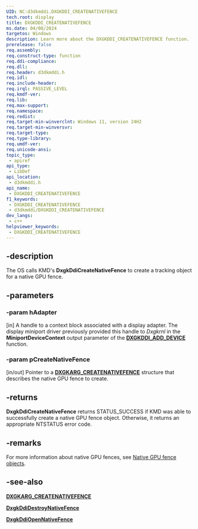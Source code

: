 ```yaml
---
UID: NC:d3dkmddi.DXGKDDI_CREATENATIVEFENCE
tech.root: display
title: DXGKDDI_CREATENATIVEFENCE
ms.date: 04/08/2024
targetos: Windows
description: Learn more about the DXGKDDI_CREATENATIVEFENCE function.
prerelease: false
req.assembly: 
req.construct-type: function
req.ddi-compliance: 
req.dll: 
req.header: d3dkmddi.h
req.idl: 
req.include-header: 
req.irql: PASSIVE_LEVEL
req.kmdf-ver: 
req.lib: 
req.max-support: 
req.namespace: 
req.redist: 
req.target-min-winverclnt: Windows 11, version 24H2
req.target-min-winversvr: 
req.target-type: 
req.type-library: 
req.umdf-ver: 
req.unicode-ansi: 
topic_type:
 - apiref
api_type:
 - LibDef
api_location:
 - d3dkmddi.h
api_name:
 - DXGKDDI_CREATENATIVEFENCE
f1_keywords:
 - DXGKDDI_CREATENATIVEFENCE
 - d3dkmddi/DXGKDDI_CREATENATIVEFENCE
dev_langs:
 - c++
helpviewer_keywords:
 - DXGKDDI_CREATENATIVEFENCE
---
```


## -description

The OS calls KMD's **DxgkDdiCreateNativeFence** to create a tracking object for a native GPU fence.

## -parameters

### -param hAdapter

[in] A handle to a context block associated with a display adapter. The display miniport driver previously provided this handle to *Dxgkrnl* in the **MiniportDeviceContext** output parameter of the [**DXGKDDI_ADD_DEVICE**](../dispmprt/nc-dispmprt-dxgkddi_add_device.md) function.

### -param pCreateNativeFence

[in/out] Pointer to a [**DXGKARG_CREATENATIVEFENCE**](ns-d3dkmddi-dxgkarg_createnativefence.md) structure that describes the native GPU fence to create.

## -returns

**DxgkDdiCreateNativeFence** returns STATUS_SUCCESS if KMD was able to successfully create a native GPU fence object. Otherwise, it returns an appropriate NTSTATUS error code.

## -remarks

For more information about native GPU fences, see [Native GPU fence objects](/windows-hardware/drivers/display/native-gpu-fence-objects).

## -see-also

[**DXGKARG_CREATENATIVEFENCE**](ns-d3dkmddi-dxgkarg_createnativefence.md)

[**DxgkDdiDestroyNativeFence**](nc-d3dkmddi-dxgkddi_destroynativefence.md)

[**DxgkDdiOpenNativeFence**](nc-d3dkmddi-dxgkddi_opennativefence.md)
